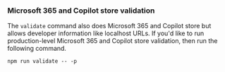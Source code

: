 ### Microsoft 365 and Copilot store validation

The `validate` command also does Microsoft 365 and Copilot store but allows developer information like localhost URLs. If you'd like to run production-level Microsoft 365 and Copilot store validation, then run the following command.

```command&nbsp;line
npm run validate -- -p
```